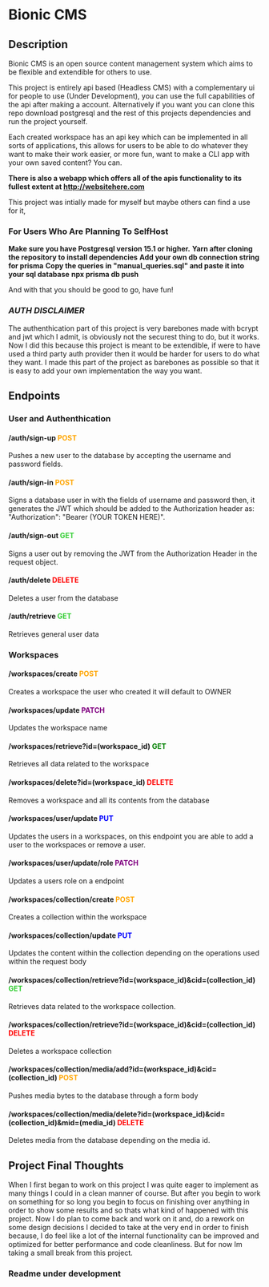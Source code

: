 # Bionic CMS

## Description

Bionic CMS is an open source content management system which aims to be flexible and extendible for others to use.

This project is entirely api based (Headless CMS) with a complementary ui for people to use (Under Development),
you can use the full capabilities of the api after making a account. Alternatively if you want
you can clone this repo download postgresql and the rest of this projects dependencies and run the project
yourself.

Each created workspace has an api key which can be implemented in all sorts of applications, this allows for users
to be able to do whatever they want to make their work easier, or more fun, 
want to make a CLI app with your own saved content? You can.

**There is also a webapp which offers all of the apis functionality to its fullest extent
at http://websitehere.com**

This project was intially made for myself but maybe others can find a use for it,
### For Users Who Are Planning To SelfHost

**Make sure you have Postgresql version 15.1 or higher.**
**Yarn after cloning the repository to install dependencies**
**Add your own db connection string for prisma**
**Copy the queries in "manual_queries.sql" and paste it into your sql database**
**npx prisma db push**

And with that you should be good to go, have fun!

### *AUTH DISCLAIMER*

The authenthication part of this project is very barebones made with bcrypt and jwt which I admit, is obviously
not the securest thing to do, but it works. Now I did this because this project is meant to be extendible, if were to have used
a third party auth provider then it would be harder for users to do what they want. I made this part of the project
as barebones as possible so that it is easy to add your own implementation the way you want.

## Endpoints

### User and Authenthication

#### /auth/sign-up <span style="color:orange">POST</span>

Pushes a new user to the database by accepting the username and password fields.

#### /auth/sign-in <span style="color:orange">POST</span>

Signs a database user in with the fields of username and password then, it generates the JWT which should be added to the
Authorization header as: "Authorization": "Bearer (YOUR TOKEN HERE)".

#### /auth/sign-out <span style="color:limegreen">GET</span>

Signs a user out by removing the JWT from the Authorization Header in the request object.

#### /auth/delete <span style="color:red">DELETE</span>

Deletes a user from the database

#### /auth/retrieve <span style="color:limegreen">GET</span>

Retrieves general user data

### Workspaces

#### /workspaces/create <span style="color:orange">POST</span>

Creates a workspace the user who created it will default to OWNER

#### /workspaces/update <span style="color:purple">PATCH</span>

Updates the workspace name

#### /workspaces/retrieve?id=(workspace_id) <span style="color:green">GET</span>

Retrieves all data related to the workspace

#### /workspaces/delete?id=(workspace_id) <span style="color:red">DELETE</span>

Removes a workspace and all its contents from the database

#### /workspaces/user/update <span style="color:blue">PUT</span>

Updates the users in a workspaces, on this endpoint you are able to add a user to the workspaces or remove a user.

#### /workspaces/user/update/role <span style="color:purple">PATCH</span>

Updates a users role on a endpoint

#### /workspaces/collection/create <span style="color:orange">POST</span>

Creates a collection within the workspace

#### /workspaces/collection/update <span style="color:blue">PUT</span>

Updates the content within the collection depending on the operations used within the request body

#### /workspaces/collection/retrieve?id=(workspace_id)&cid=(collection_id) <span style="color:limegreen">GET</span>

Retrieves data related to the workspace collection.

#### /workspaces/collection/retrieve?id=(workspace_id)&cid=(collection_id) <span style="color:red">DELETE</span>

Deletes a workspace collection

#### /workspaces/collection/media/add?id=(workspace_id)&cid=(collection_id) <span style="color:orange">POST</span>

Pushes media bytes to the database through a form body

#### /workspaces/collection/media/delete?id=(workspace_id)&cid=(collection_id)&mid=(media_id) <span style="color:red">DELETE</span>

Deletes media from the database depending on the media id.

## Project Final Thoughts

When I first began to work on this project I was quite eager to implement as many things I could in a clean manner of course.
But after you begin to work on something for so long you begin to focus on finishing over anything in order to show some results
and so thats what kind of happened with this project. Now I do plan to come back and work on it and, do a rework on some design decisions I decided
to take at the very end in order to finish because, I do feel like a lot of the internal functionality can be improved and optimized for better
performance and code cleanliness. But for now Im taking a small break from this project.

### Readme under development
